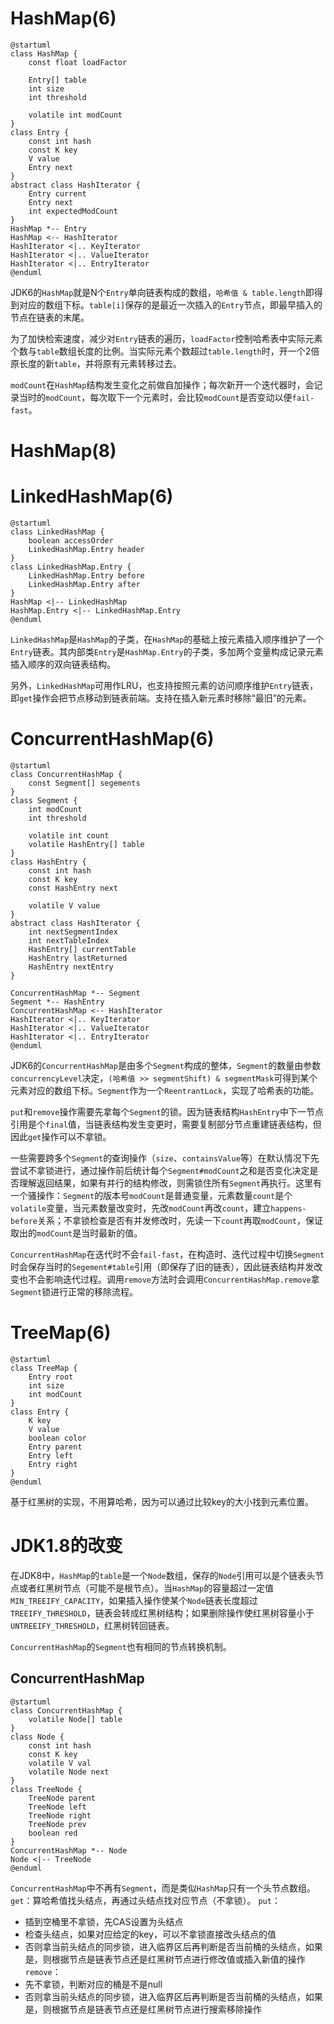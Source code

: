 # HashMap(6)
```plantuml
@startuml
class HashMap {
    const float loadFactor

    Entry[] table
    int size
    int threshold

    volatile int modCount
}
class Entry {
    const int hash
    const K key
    V value
    Entry next
}
abstract class HashIterator {
    Entry current
    Entry next
    int expectedModCount
}
HashMap *-- Entry
HashMap <-- HashIterator
HashIterator <|.. KeyIterator
HashIterator <|.. ValueIterator
HashIterator <|.. EntryIterator
@enduml
```
JDK6的`HashMap`就是N个`Entry`单向链表构成的数组，`哈希值 & table.length`即得到对应的数组下标。`table[i]`保存的是最近一次插入的`Entry`节点，即最早插入的节点在链表的末尾。

为了加快检索速度，减少对`Entry`链表的遍历，`loadFactor`控制哈希表中实际元素个数与`table`数组长度的比例。当实际元素个数超过`table.length`时，开一个2倍原长度的新`table`，并将原有元素转移过去。

`modCount`在`HashMap`结构发生变化之前做自加操作；每次新开一个迭代器时，会记录当时的`modCount`，每次取下一个元素时，会比较`modCount`是否变动以便`fail-fast`。


# HashMap(8)



# LinkedHashMap(6)
```plantuml
@startuml
class LinkedHashMap {
    boolean accessOrder
    LinkedHashMap.Entry header
}
class LinkedHashMap.Entry {
    LinkedHashMap.Entry before
    LinkedHashMap.Entry after
}
HashMap <|-- LinkedHashMap
HashMap.Entry <|-- LinkedHashMap.Entry
@enduml
```
`LinkedHashMap`是`HashMap`的子类，在`HashMap`的基础上按元素插入顺序维护了一个`Entry`链表。其内部类`Entry`是`HashMap.Entry`的子类，多加两个变量构成记录元素插入顺序的双向链表结构。

另外，`LinkedHashMap`可用作LRU，也支持按照元素的访问顺序维护`Entry`链表，即`get`操作会把节点移动到链表前端。支持在插入新元素时移除“最旧”的元素。


# ConcurrentHashMap(6)
```plantuml
@startuml
class ConcurrentHashMap {
    const Segment[] segements
}
class Segment {
    int modCount
    int threshold

    volatile int count
    volatile HashEntry[] table
}
class HashEntry {
    const int hash
    const K key
    const HashEntry next

    volatile V value
}
abstract class HashIterator {
    int nextSegmentIndex
    int nextTableIndex
    HashEntry[] currentTable
    HashEntry lastReturned
    HashEntry nextEntry
}

ConcurrentHashMap *-- Segment
Segment *-- HashEntry
ConcurrentHashMap <-- HashIterator
HashIterator <|.. KeyIterator
HashIterator <|.. ValueIterator
HashIterator <|.. EntryIterator
@enduml
```
JDK6的`ConcurrentHashMap`是由多个`Segment`构成的整体，`Segment`的数量由参数`concurrencyLevel`决定，`(哈希值 >> segmentShift) & segmentMask`可得到某个元素对应的数组下标。`Segment`作为一个`ReentrantLock`，实现了哈希表的功能。

`put`和`remove`操作需要先拿每个`Segment`的锁。因为链表结构`HashEntry`中下一节点引用是个`final`值，当链表结构发生变更时，需要复制部分节点重建链表结构，但因此`get`操作可以不拿锁。

一些需要跨多个`Segment`的查询操作（`size`、`containsValue`等）在默认情况下先尝试不拿锁进行，通过操作前后统计每个`Segment#modCount`之和是否变化决定是否理解返回结果，如果有并行的结构修改，则需锁住所有`Segment`再执行。这里有一个骚操作：`Segment`的版本号`modCount`是普通变量，元素数量`count`是个`volatile`变量，当元素数量改变时，先改`modCount`再改`count`，建立`happens-before`关系；不拿锁检查是否有并发修改时，先读一下`count`再取`modCount`，保证取出的`modCount`是当时最新的值。

`ConcurrentHashMap`在迭代时不会`fail-fast`，在构造时、迭代过程中切换`Segment`时会保存当时的`Segement#table`引用（即保存了旧的链表），因此链表结构并发改变也不会影响迭代过程。调用`remove`方法时会调用`ConcurrentHashMap.remove`拿`Segment`锁进行正常的移除流程。


# TreeMap(6)
```plantuml
@startuml
class TreeMap {
    Entry root
    int size
    int modCount
}
class Entry {
    K key
    V value
    boolean color
    Entry parent
    Entry left
    Entry right
}
@enduml
```
基于红黑树的实现，不用算哈希，因为可以通过比较key的大小找到元素位置。


# JDK1.8的改变
在JDK8中，`HashMap`的`table`是一个`Node`数组，保存的`Node`引用可以是个链表头节点或者红黑树节点（可能不是根节点）。当`HashMap`的容量超过一定值`MIN_TREEIFY_CAPACITY`，如果插入操作使某个`Node`链表长度超过`TREEIFY_THRESHOLD`，链表会转成红黑树结构；如果删除操作使红黑树容量小于`UNTREEIFY_THRESHOLD`，红黑树转回链表。

`ConcurrentHashMap`的`Segment`也有相同的节点转换机制。

## ConcurrentHashMap
```plantuml
@startuml
class ConcurrentHashMap {
    volatile Node[] table
}
class Node {
    const int hash
    const K key
    volatile V val
    volatile Node next
}
class TreeNode {
    TreeNode parent
    TreeNode left
    TreeNode right
    TreeNode prev
    boolean red
}
ConcurrentHashMap *-- Node
Node <|-- TreeNode
@enduml
```
`ConcurrentHashMap`中不再有`Segment`，而是类似`HashMap`只有一个头节点数组。
`get`：算哈希值找头结点，再通过头结点找对应节点（不拿锁）。
`put`：
* 插到空桶里不拿锁，先CAS设置为头结点
* 检查头结点，如果对应给定的key，可以不拿锁直接改头结点的值
* 否则拿当前头结点的同步锁，进入临界区后再判断是否当前桶的头结点，如果是，则根据节点是链表节点还是红黑树节点进行修改值或插入新值的操作
`remove`：
* 先不拿锁，判断对应的桶是不是null
* 否则拿当前头结点的同步锁，进入临界区后再判断是否当前桶的头结点，如果是，则根据节点是链表节点还是红黑树节点进行搜索移除操作
